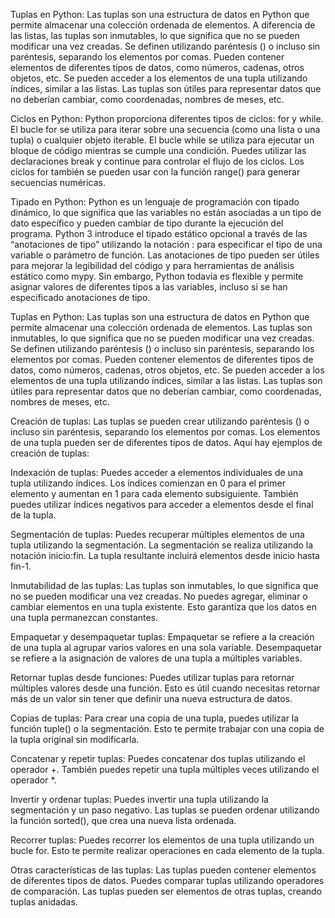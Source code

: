 Tuplas en Python:
Las tuplas son una estructura de datos en Python que permite almacenar una colección ordenada de elementos.
A diferencia de las listas, las tuplas son inmutables, lo que significa que no se pueden modificar una vez creadas.
Se definen utilizando paréntesis () o incluso sin paréntesis, separando los elementos por comas.
Pueden contener elementos de diferentes tipos de datos, como números, cadenas, otros objetos, etc.
Se pueden acceder a los elementos de una tupla utilizando índices, similar a las listas.
Las tuplas son útiles para representar datos que no deberían cambiar, como coordenadas, nombres de meses, etc.

Ciclos en Python:
Python proporciona diferentes tipos de ciclos: for y while.
El bucle for se utiliza para iterar sobre una secuencia (como una lista o una tupla) o cualquier objeto iterable.
El bucle while se utiliza para ejecutar un bloque de código mientras se cumple una condición.
Puedes utilizar las declaraciones break y continue para controlar el flujo de los ciclos.
Los ciclos for también se pueden usar con la función range() para generar secuencias numéricas.

Tipado en Python:
Python es un lenguaje de programación con tipado dinámico, lo que significa que las variables no están asociadas a un tipo de dato específico y pueden cambiar de tipo durante la ejecución del programa.
Python 3 introduce el tipado estático opcional a través de las “anotaciones de tipo” utilizando la notación : para especificar el tipo de una variable o parámetro de función.
Las anotaciones de tipo pueden ser útiles para mejorar la legibilidad del código y para herramientas de análisis estático como mypy.
Sin embargo, Python todavía es flexible y permite asignar valores de diferentes tipos a las variables, incluso si se han especificado anotaciones de tipo.

Tuplas en Python:
Las tuplas son una estructura de datos en Python que permite almacenar una colección ordenada de elementos.
Las tuplas son inmutables, lo que significa que no se pueden modificar una vez creadas.
Se definen utilizando paréntesis () o incluso sin paréntesis, separando los elementos por comas.
Pueden contener elementos de diferentes tipos de datos, como números, cadenas, otros objetos, etc.
Se pueden acceder a los elementos de una tupla utilizando índices, similar a las listas.
Las tuplas son útiles para representar datos que no deberían cambiar, como coordenadas, nombres de meses, etc.

Creación de tuplas:
Las tuplas se pueden crear utilizando paréntesis () o incluso sin paréntesis, separando los elementos por comas.
Los elementos de una tupla pueden ser de diferentes tipos de datos.
Aquí hay ejemplos de creación de tuplas:

Indexación de tuplas:
Puedes acceder a elementos individuales de una tupla utilizando índices.
Los índices comienzan en 0 para el primer elemento y aumentan en 1 para cada elemento subsiguiente.
También puedes utilizar índices negativos para acceder a elementos desde el final de la tupla.

Segmentación de tuplas:
Puedes recuperar múltiples elementos de una tupla utilizando la segmentación.
La segmentación se realiza utilizando la notación inicio:fin.
La tupla resultante incluirá elementos desde inicio hasta fin-1.

Inmutabilidad de las tuplas:
Las tuplas son inmutables, lo que significa que no se pueden modificar una vez creadas.
No puedes agregar, eliminar o cambiar elementos en una tupla existente.
Esto garantiza que los datos en una tupla permanezcan constantes.

Empaquetar y desempaquetar tuplas:
Empaquetar se refiere a la creación de una tupla al agrupar varios valores en una sola variable.
Desempaquetar se refiere a la asignación de valores de una tupla a múltiples variables.

Retornar tuplas desde funciones:
Puedes utilizar tuplas para retornar múltiples valores desde una función.
Esto es útil cuando necesitas retornar más de un valor sin tener que definir una nueva estructura de datos.

Copias de tuplas:
Para crear una copia de una tupla, puedes utilizar la función tuple() o la segmentación.
Esto te permite trabajar con una copia de la tupla original sin modificarla.

Concatenar y repetir tuplas:
Puedes concatenar dos tuplas utilizando el operador +.
También puedes repetir una tupla múltiples veces utilizando el operador *.

Invertir y ordenar tuplas:
Puedes invertir una tupla utilizando la segmentación y un paso negativo.
Las tuplas se pueden ordenar utilizando la función sorted(), que crea una nueva lista ordenada.

Recorrer tuplas:
Puedes recorrer los elementos de una tupla utilizando un bucle for.
Esto te permite realizar operaciones en cada elemento de la tupla.

Otras características de las tuplas:
Las tuplas pueden contener elementos de diferentes tipos de datos.
Puedes comparar tuplas utilizando operadores de comparación.
Las tuplas pueden ser elementos de otras tuplas, creando tuplas anidadas.
